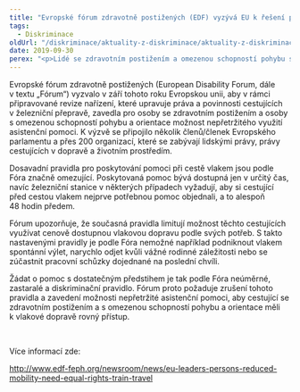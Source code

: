 ```yaml
---
title: "Evropské fórum zdravotně postižených (EDF) vyzývá EU k řešení přetrvávající diskriminace v železniční přepravě"
tags:
  - Diskriminace
oldUrl: "/diskriminace/aktuality-z-diskriminace/aktuality-z-diskriminace-2019/evropske-forum-zdravotne-postizenych-edf-vyzyva-eu-k-reseni-pretrvavajici-diskrimina/"
date: 2019-09-30
perex: "<p>Lidé se zdravotním postižením a omezenou schopností pohybu si musí před cestou vlakem objednat pomoc s dvoudenním předstihem, podle EDF to ale omezuje jejich možnosti cestování.</p>"
---
```


<!-- imported from the old website -->

<p>Evropské fórum zdravotně postižených (European Disability Forum, dále v textu „Fórum“) vyzvalo v září tohoto roku Evropskou unii, aby v rámci připravované revize nařízení, které upravuje práva a povinnosti cestujících v železniční přepravě, zavedla pro osoby se zdravotním postižením a osoby s omezenou schopností pohybu a orientace možnost nepřetržitého využití asistenční pomoci. K výzvě se připojilo několik členů/členek Evropského parlamentu a přes 200 organizací, které se zabývají lidskými právy, právy cestujících v dopravě a životním prostředím.</p> <p>Dosavadní pravidla pro poskytování pomoci při cestě vlakem jsou podle Fóra značně omezující. Poskytovaná pomoc bývá dostupná jen v určitý čas, navíc železniční stanice v některých případech vyžadují, aby si cestující před cestou vlakem nejprve potřebnou pomoc objednali, a to alespoň 48 hodin předem. </p> <p>Fórum upozorňuje, že současná pravidla limitují možnost těchto cestujících využívat cenově dostupnou vlakovou dopravu podle svých potřeb. S takto nastavenými pravidly je podle Fóra nemožné například podniknout vlakem spontánní výlet, narychlo odjet kvůli vážné rodinné záležitosti nebo se zúčastnit pracovní schůzky dojednané na poslední chvíli. </p> <p>Žádat o pomoc s dostatečným předstihem je tak podle Fóra neúměrné, zastaralé a diskriminační pravidlo. Fórum proto požaduje zrušení tohoto pravidla a zavedení možnosti nepřetržité asistenční pomoci, aby cestující se zdravotním postižením a s omezenou schopností pohybu a orientace měli k vlakové dopravě rovný přístup.</p> <p> </p> <p>Více informací zde:</p> <p><a title="Otevření do nového okna" href="http://www.edf-feph.org/newsroom/news/eu-leaders-persons-reduced-mobility-need-equal-rights-train-travel" target="_blank">http://www.edf-feph.org/newsroom/news/eu-leaders-persons-reduced-mobility-need-equal-rights-train-travel</a> <img alt="" src="https://www.ochrance.cz/typo3/ext/od_linkdesc/icons/external.gif" class="od_linkdesc_icon_external" /></p>
